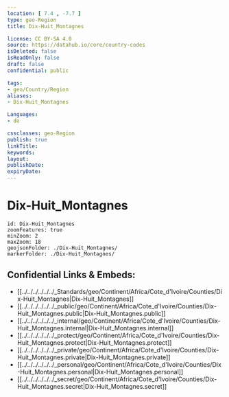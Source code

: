 ```yaml
---
location: [ 7.4 , -7.7 ] 
type: geo-Region
title: Dix-Huit_Montagnes

license: CC BY-SA 4.0
source: https://datahub.io/core/country-codes
isDeleted: false
isReadOnly: false
draft: false
confidential: public

tags:
- geo/Country/Region
aliases:
- Dix-Huit_Montagnes

Languages:
- de

cssclasses: geo-Region
publish: true
linkTitle: 
keywords: 
layout: 
publishDate: 
expiryDate: 
---
```


# Dix-Huit_Montagnes

```leaflet
id: Dix-Huit_Montagnes
zoomFeatures: true 
minZoom: 2 
maxZoom: 18
geojsonFolder: ./Dix-Huit_Montagnes/
markerFolder: ./Dix-Huit_Montagnes/
```


## Confidential Links & Embeds: 
- [[../../../../../../_Standards/geo/Continent/Africa/Cote_d'Ivoire/Counties/Dix-Huit_Montagnes|Dix-Huit_Montagnes]] 
- [[../../../../../../_public/geo/Continent/Africa/Cote_d'Ivoire/Counties/Dix-Huit_Montagnes.public|Dix-Huit_Montagnes.public]] 
- [[../../../../../../_internal/geo/Continent/Africa/Cote_d'Ivoire/Counties/Dix-Huit_Montagnes.internal|Dix-Huit_Montagnes.internal]] 
- [[../../../../../../_protect/geo/Continent/Africa/Cote_d'Ivoire/Counties/Dix-Huit_Montagnes.protect|Dix-Huit_Montagnes.protect]] 
- [[../../../../../../_private/geo/Continent/Africa/Cote_d'Ivoire/Counties/Dix-Huit_Montagnes.private|Dix-Huit_Montagnes.private]] 
- [[../../../../../../_personal/geo/Continent/Africa/Cote_d'Ivoire/Counties/Dix-Huit_Montagnes.personal|Dix-Huit_Montagnes.personal]] 
- [[../../../../../../_secret/geo/Continent/Africa/Cote_d'Ivoire/Counties/Dix-Huit_Montagnes.secret|Dix-Huit_Montagnes.secret]] 


